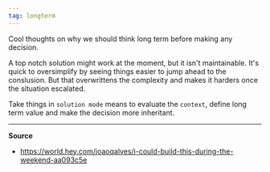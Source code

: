 ```yaml
---
tag: longterm
---
```


Cool thoughts on why we should think long term before making any decision. 

A top notch solution might work at the moment, but it isn't maintainable. It's quick to oversimplify by seeing things easier to jump ahead to the conslusion. But that overwrittens the complexity and makes it harders once the situation escalated. 

Take things in `solution mode` means to evaluate the `context`, define long term value and make the decision more inheritant. 

---
**Source**
- https://world.hey.com/joaoqalves/i-could-build-this-during-the-weekend-aa093c5e